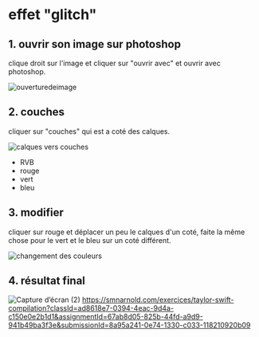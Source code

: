 # effet "glitch"



## 1. ouvrir son image sur photoshop
clique droit sur l'image et cliquer sur "ouvrir avec" et ouvrir avec photoshop.




![ouverturedeimage](https://user-images.githubusercontent.com/93718161/142343156-e619a3e9-09cc-43e9-bf89-f8a9ca830d04.gif)
    
## 2. couches
cliquer sur "couches" qui est a coté des calques.






![calques vers couches](https://user-images.githubusercontent.com/93718161/142342244-67fb74e4-77c9-40a1-8382-5355897a0d5d.gif)




- RVB
- rouge
- vert
- bleu
## 3. modifier
cliquer sur rouge et déplacer un peu le calques d'un coté, faite la même chose pour le vert et le bleu sur un coté différent.




![changement des couleurs](https://user-images.githubusercontent.com/93718161/142342316-8c816d82-f344-49c4-8bc2-92cbb60d713d.gif)


## 4. résultat final





![Capture d’écran (2)](https://user-images.githubusercontent.com/93718161/142441562-cd2a6672-8009-4c38-8c0a-8becd08fe244.png)
https://smnarnold.com/exercices/taylor-swift-compilation?classId=ad8618e7-0394-4eac-9d4a-c150e0e2b1d1&assignmentId=67ab8d05-825b-44fd-a9d9-941b49ba3f3e&submissionId=8a95a241-0e74-1330-c033-118210920b09



